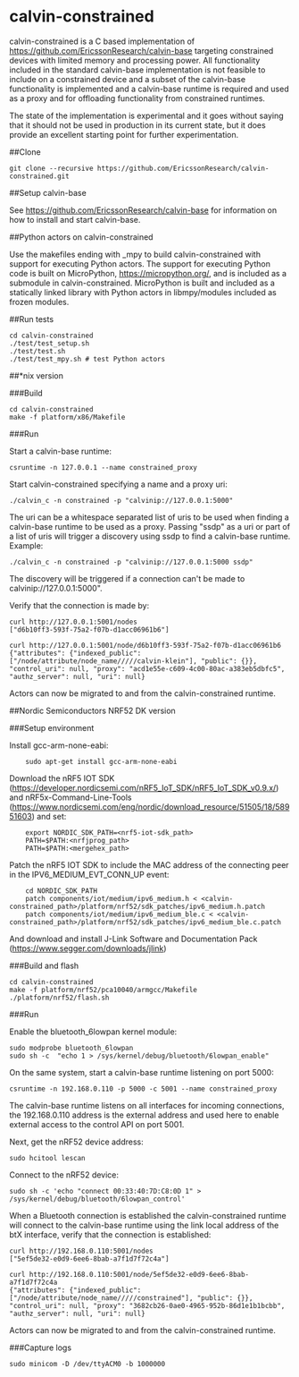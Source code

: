 # calvin-constrained

calvin-constrained is a C based implementation of https://github.com/EricssonResearch/calvin-base targeting constrained devices with limited memory and processing power. All functionality included in the standard calvin-base implementation is not feasible to include on a constrained device and a subset of the calvin-base functionality is implemented and a calvin-base runtime is required and used as a proxy and for offloading functionality from constrained runtimes.

The state of the implementation is experimental and it goes without saying that it should not be used in production in its current state, but it does provide an excellent starting point for further experimentation.

##Clone

    git clone --recursive https://github.com/EricssonResearch/calvin-constrained.git

##Setup calvin-base

See https://github.com/EricssonResearch/calvin-base for information on how to install and start calvin-base.

##Python actors on calvin-constrained

Use the makefiles ending with _mpy to build calvin-constrained with support for executing Python actors. The support for executing Python code is built on MicroPython, https://micropython.org/, and is included as a submodule in calvin-constrained. MicroPython is built and included as a statically linked library with Python actors in libmpy/modules included as frozen modules.

##Run tests

    cd calvin-constrained
    ./test/test_setup.sh
    ./test/test.sh
    ./test/test_mpy.sh # test Python actors

##*nix version

###Build

    cd calvin-constrained
    make -f platform/x86/Makefile

###Run

Start a calvin-base runtime:

    csruntime -n 127.0.0.1 --name constrained_proxy

Start calvin-constrained specifying a name and a proxy uri:

    ./calvin_c -n constrained -p "calvinip://127.0.0.1:5000"

The uri can be a whitespace separated list of uris to be used when finding a calvin-base runtime to be used as a proxy. Passing "ssdp" as a uri or part of a list of uris will trigger a discovery using ssdp to find a calvin-base runtime. Example:

    ./calvin_c -n constrained -p "calvinip://127.0.0.1:5000 ssdp"

The discovery will be triggered if a connection can't be made to calvinip://127.0.0.1:5000".

Verify that the connection is made by:

    curl http://127.0.0.1:5001/nodes
    ["d6b10ff3-593f-75a2-f07b-d1acc06961b6"]

    curl http://127.0.0.1:5001/node/d6b10ff3-593f-75a2-f07b-d1acc06961b6
    {"attributes": {"indexed_public": ["/node/attribute/node_name/////calvin-klein"], "public": {}}, "control_uri": null, "proxy": "acd1e55e-c609-4c00-80ac-a383eb5dbfc5", "authz_server": null, "uri": null}

Actors can now be migrated to and from the calvin-constrained runtime.

##Nordic Semiconductors NRF52 DK version

###Setup environment

Install gcc-arm-none-eabi:

        sudo apt-get install gcc-arm-none-eabi

Download the nRF5 IOT SDK (https://developer.nordicsemi.com/nRF5_IoT_SDK/nRF5_IoT_SDK_v0.9.x/) and nRF5x-Command-Line-Tools (https://www.nordicsemi.com/eng/nordic/download_resource/51505/18/58951603) and set:

        export NORDIC_SDK_PATH=<nrf5-iot-sdk_path>
        PATH=$PATH:<nrfjprog_path>
        PATH=$PATH:<mergehex_path>

Patch the nRF5 IOT SDK to include the MAC address of the connecting peer in the IPV6_MEDIUM_EVT_CONN_UP event:

        cd NORDIC_SDK_PATH
        patch components/iot/medium/ipv6_medium.h < <calvin-constrained_path>/platform/nrf52/sdk_patches/ipv6_medium.h.patch
        patch components/iot/medium/ipv6_medium_ble.c < <calvin-constrained_path>/platform/nrf52/sdk_patches/ipv6_medium_ble.c.patch

And download and install J-Link Software and Documentation Pack (https://www.segger.com/downloads/jlink)

###Build and flash

    cd calvin-constrained
    make -f platform/nrf52/pca10040/armgcc/Makefile
    ./platform/nrf52/flash.sh

###Run

Enable the bluetooth_6lowpan kernel module:

    sudo modprobe bluetooth_6lowpan
    sudo sh -c  "echo 1 > /sys/kernel/debug/bluetooth/6lowpan_enable"

On the same system, start a calvin-base runtime listening on port 5000:

    csruntime -n 192.168.0.110 -p 5000 -c 5001 --name constrained_proxy

The calvin-base runtime listens on all interfaces for incoming connections, the 192.168.0.110 address is the external address and used here to enable external access to the control API on port 5001.

Next, get the nRF52 device address:

    sudo hcitool lescan

Connect to the nRF52 device:

    sudo sh -c 'echo "connect 00:33:40:7D:C8:0D 1" > /sys/kernel/debug/bluetooth/6lowpan_control'

When a Bluetooth connection is established the calvin-constrained runtime will connect to the calvin-base runtime using the link local address of the btX interface, verify that the connection is established:

    curl http://192.168.0.110:5001/nodes
    ["5ef5de32-e0d9-6ee6-8bab-a7f1d7f72c4a"]

    curl http://192.168.0.110:5001/node/5ef5de32-e0d9-6ee6-8bab-a7f1d7f72c4a
    {"attributes": {"indexed_public": ["/node/attribute/node_name/////constrained"], "public": {}}, "control_uri": null, "proxy": "3682cb26-0ae0-4965-952b-86d1e1b1bcbb", "authz_server": null, "uri": null}

Actors can now be migrated to and from the calvin-constrained runtime.

###Capture logs

    sudo minicom -D /dev/ttyACM0 -b 1000000
